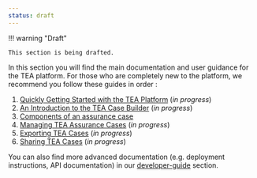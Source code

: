```yaml
---
status: draft
---
```


!!! warning "Draft"

    This section is being drafted.

In this section you will find the main documentation and user guidance for the TEA platform.
For those who are completely new to the platform, we recommend you follow these guides in order <!-- TODO: (or watch our [introductory video]()) -->:

1. [Quickly Getting Started with the TEA Platform](getting-started.md) (_in progress_)
2. [An Introduction to the TEA Case Builder](case-builder.md) (_in progress_)
3. [Components of an assurance case](components.md)
4. [Managing TEA Assurance Cases](case-management.md) (_in progress_)
5. [Exporting TEA Cases](exporting.md) (_in progress_)
6. [Sharing TEA Cases](sharing.md) (_in progress_)

You can also find more advanced documentation (e.g. deployment instructions, API documentation) in our [developer-guide](../developer-guide/about.md) section.
